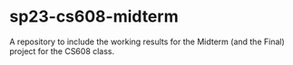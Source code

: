 # sp23-cs608-midterm

A repository to include the working results for the Midterm (and the Final) project for the CS608 class.
